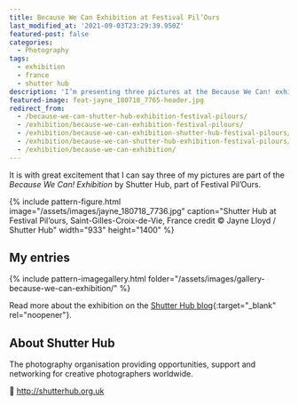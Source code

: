 ```yaml
---
title: Because We Can Exhibition at Festival Pil’Ours
last_modified_at: '2021-09-03T23:29:39.950Z'
featured-post: false
categories:
  - Photography
tags:
  - exhibition
  - france
  - shutter hub
description: 'I’m presenting three pictures at the Because We Can! exhibition by Shutter Hub, part of Festival Pil’Ours.'
featured-image: feat-jayne_180718_7765-header.jpg
redirect_from:
  - /because-we-can-shutter-hub-exhibition-festival-pilours/
  - /exhibition/because-we-can-exhibition-festival-pilours/
  - /exhibition/because-we-can-exhibition-shutter-hub-festival-pilours/
  - /exhibition/because-we-can-shutter-hub-exhibition-festival-pilours/
  - /exhibition/because-we-can-exhibition/
---
```

<p class="lead">It is with great excitement that I can say three of my pictures are part of the <em>Because We Can! Exhibition</em> by Shutter Hub, part of Festival Pil’Ours.</p>

<!--more-->

{% include pattern-figure.html image="/assets/images/jayne_180718_7736.jpg" caption="Shutter Hub at Festival Pil’ours, Saint-Gilles-Croix-de-Vie, France credit © Jayne Lloyd / Shutter Hub" width="933" height="1400" %}

## My entries

{% include pattern-imagegallery.html folder="/assets/images/gallery-because-we-can-exhibition/" %}

Read more about the exhibition on the [Shutter Hub blog](https://shutterhub.org.uk/because-we-can-exhibition-launch-and-photos/){:target="_blank" rel="noopener"}.

## About Shutter Hub

The photography organisation providing opportunities, support and networking for creative photographers worldwide.  

<p class="detached">🔗 <a href="http://shutterhub.org.uk" target="_blank" rel="noopener">http://shutterhub.org.uk</a></p>

<!-- <small>Header and first picture credit &copy; Jayne Lloyd / Shutter Hub - Shutter Hub at Festival Pil'ours, Saint-Gilles-Croix-de-Vie, France.</small> -->
